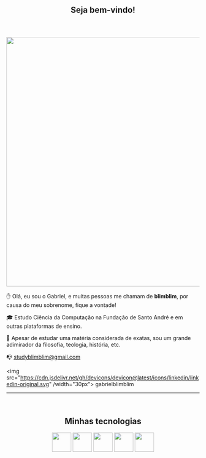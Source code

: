
<h2 align= "center"> Seja bem-vindo!</h2>

<br>

<h3 align= "center"> <img src = "https://steamuserimages-a.akamaihd.net/ugc/904528168689639178/739348009D1B10DEDEEDBE09FA03CD0B0E076922/?imw=5000&imh=5000&ima=fit&impolicy=Letterbox&imcolor=%23000000&letterbox=false" width="650"></h3>



✋ Olá, eu sou o Gabriel, e muitas pessoas me chamam de **blimblim**, por causa do meu sobrenome, fique a vontade!

🎓 Estudo Ciência da Computação na Fundação de Santo André e em outras plataformas de ensino.

💭 Apesar de estudar uma matéria considerada de exatas, sou um grande adimirador da filosofia, teologia, história, etc.

📭 studyblimblim@gmail.com

<img src="https://cdn.jsdelivr.net/gh/devicons/devicon@latest/icons/linkedin/linkedin-original.svg" /width="30px"> gabrielblimblim

--------

<br>

<h2 align="center"> Minhas tecnologias </h2>

<p align="center">
    <img src="https://cdn.jsdelivr.net/gh/devicons/devicon@latest/icons/html5/html5-original.svg" / width="50px">
    <img src="https://cdn.jsdelivr.net/gh/devicons/devicon@latest/icons/css3/css3-original.svg" / width="50px">
    <img src="https://cdn.jsdelivr.net/gh/devicons/devicon@latest/icons/java/java-original.svg" /width="50px">
    <img src="https://cdn.jsdelivr.net/gh/devicons/devicon@latest/icons/python/python-original.svg" /width="50px">
    <img src="https://cdn.jsdelivr.net/gh/devicons/devicon@latest/icons/azuresqldatabase/azuresqldatabase-original.svg" /width="50px">

    
</p>





